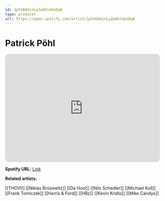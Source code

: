```yaml
---
id: 1pFeDAdjnLyZw0GlmGeDqA
type: producer
url: https://open.spotify.com/artist/1pFeDAdjnLyZw0GlmGeDqA
---
```

# Patrick Pöhl

<iframe style="border-radius:12px" src="https://open.spotify.com/embed/artist/1pFeDAdjnLyZw0GlmGeDqA" width="100%" height="352" frameBorder="0" allowfullscreen="" allow="autoplay; clipboard-write; encrypted-media; fullscreen; picture-in-picture" loading="lazy"></iframe>

**Spotify URL:** [Link](https://open.spotify.com/artist/1pFeDAdjnLyZw0GlmGeDqA)

**Related artists:**

[[THOVI]]
[[Niklas Brüsewitz]]
[[Da Hool]]
[[Nils Schedler]]
[[Michael Kull]]
[[Frank Tomiczek]]
[[Harris & Ford]]
[[HBz]]
[[Kevin Kridlo]]
[[Mike Candys]]
